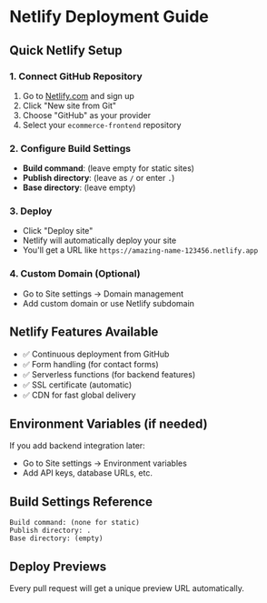 # Netlify Deployment Guide

## Quick Netlify Setup

### 1. Connect GitHub Repository
1. Go to [Netlify.com](https://netlify.com) and sign up
2. Click "New site from Git"
3. Choose "GitHub" as your provider
4. Select your `ecommerce-frontend` repository

### 2. Configure Build Settings
- **Build command**: (leave empty for static sites)
- **Publish directory**: (leave as `/` or enter `.`)
- **Base directory**: (leave empty)

### 3. Deploy
- Click "Deploy site"
- Netlify will automatically deploy your site
- You'll get a URL like `https://amazing-name-123456.netlify.app`

### 4. Custom Domain (Optional)
- Go to Site settings → Domain management
- Add custom domain or use Netlify subdomain

## Netlify Features Available
- ✅ Continuous deployment from GitHub
- ✅ Form handling (for contact forms)
- ✅ Serverless functions (for backend features)
- ✅ SSL certificate (automatic)
- ✅ CDN for fast global delivery

## Environment Variables (if needed)
If you add backend integration later:
- Go to Site settings → Environment variables
- Add API keys, database URLs, etc.

## Build Settings Reference
```
Build command: (none for static)
Publish directory: .
Base directory: (empty)
```

## Deploy Previews
Every pull request will get a unique preview URL automatically.
